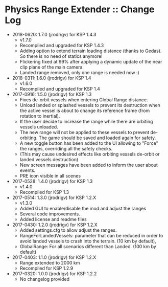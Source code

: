 # Physics Range Extender :: Change Log

* 2018-0620: 1.7.0 (jrodrigv) for KSP 1.4.3
	+ v1.7.0
	+ Recompiled and upgraded for KSP 1.4.3
	+ Adding option to extend terrain loading distance (thanks to Gedas). So there is no need of statics anymore!
	+ Flickering fixed at 99% after applying a dynamic update of the near clip plane of the main camera.
	+ Landed range removed, only one range is needed now :)
* 2018-0311: 1.6.0 (jrodrigv) for KSP 1.4
	+ v1.6.0
	+ Recompiled and upgraded for KSP 1.4
* 2017-0916: 1.5.0 (jrodrigv) for KSP 1.3
	+ Fixes de-orbit vessels when entering Global Range distance.
	+ Unload landed or splashed vessels to prevent its destruction when the active vessel is about to change its reference frame (from rotation to inertial).
	+ If the user decide to increase the range while there are orbiting vessels unloaded.
	+ The new range will not be applied to these vessels to prevent de-orbiting. The game should be saved and loaded again for safety.
	+ A new toggle button has been added to the UI allowing to "Force" the ranges, overriding all the safety checks.
	+ (This may cause undesired effects like orbiting vessels de-orbit or landed vessels destruction)
	+ New screen messages have been added to inform the user about events.
	+ PRE icon visible in all scenes
* 2017-0528: 1.4.0 (jrodrigv) for KSP 1.3
	+ v1.4.0
	+ Recompiled for KSP 1.3
* 2017-0514: 1.3.0 (jrodrigv) for KSP 1.2.X
	+ v1.3.0
	+ Added GUI to enable/disable the mod and adjust the ranges
	+ Several code improvements.
	+ Added license and readme files
* 2017-0430: 1.2.0 (jrodrigv) for KSP 1.2.X
	+ Added settings.cfg to allow adjust the ranges.
	+ RangeForLandedVessels: parameter that can be reduced in order to avoid landed vessels to crash into the terrain. (10 km by default),
	+ GlobalRange: For all scenarios different than Landed. (100 km by default)
* 2017-0403: 1.1.0 (jrodrigv) for KSP 1.2.X
	+ Range extended to 2000 km
	+ Recompiled for KSP 1.2.9
* 2017-0320: 1.0.0 (jrodrigv) for KSP 1.2.2
	+ No changelog provided
